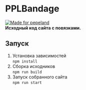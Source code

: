 # PPLBandage
[![Made for pepeland](https://andcool.ru/static/badges/made-for-ppl.svg)](https://pepeland.net)  
**Исходный код сайта с повязками.**

## Запуск

1. Установка зависимостей  
    `npm install`
2. Сборка исходников  
    `npm run build`
3. Запуск собранного сайта  
   `npm run start`
